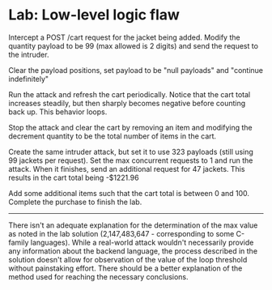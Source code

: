 # Lab: Low-level logic flaw

Intercept a POST /cart request for the jacket being added. Modify the quantity payload to be 99 (max allowed is 2 digits) and send the request to the intruder.

Clear the payload positions, set payload to be "null payloads" and "continue indefinitely"

Run the attack and refresh the cart periodically. Notice that the cart total increases steadily, but then sharply becomes negative before counting back up. This behavior loops.

Stop the attack and clear the cart by removing an item and modifying the decrement quantity to be the total number of items in the cart.

Create the same intruder attack, but set it to use 323 payloads (still using 99 jackets per request). Set the max concurrent requests to 1 and run the attack. When it finishes, send an additional request for 47 jackets. This results in the cart total being -$1221.96

Add some additional items such that the cart total is between 0 and 100. Complete the purchase to finish the lab.

-------------------

There isn't an adequate explanation for the determination of the max value as noted in the lab solution (2,147,483,647 - corresponding to some C-family languages). While a real-world attack wouldn't necessarily provide any information about the backend language, the process described in the solution doesn't allow for observation of the value of the loop threshold without painstaking effort. There should be a better explanation of the method used for reaching the necessary conclusions.
